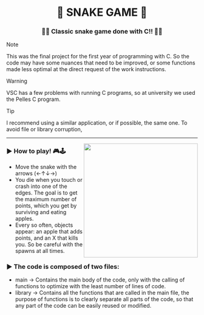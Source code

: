 <h1 align="center"> 🐍 SNAKE GAME 🐍 </h1>
<h3 align="center"> 🍎🍏 Classic snake game done with C!! 🍎🍏 </h3>

<p align="left"> 

>[!NOTE]
>This was the final project for the first year of programming with C. So the code may have some nuances that need to be improved, or some functions made less optimal at the direct request of the work instructions.

>[!WARNING]
>VSC has a few problems with running C programs, so at university we used the Pelles C program.

>[!TIP]
>I recommend using a similar application, or if possible, the same one. To avoid file or library corruption,

---

<img align="right" src="https://art.pixilart.com/8bae488c7808f9e.gif" width = 300px>
<h3 align="left"> ▶ How to play! 🎮🕹️</h3>

- Move the snake with the arrows (←↑↓→)
- You die when you touch or crash into one of the edges. The goal is to get the maximum number of points, which you get by surviving and eating apples.
- Every so often, objects appear: an apple that adds points, and an X that kills you. So be careful with the spawns at all times.

<h3 align="left"> ▶ The code is composed of two files: </h3>

- main → Contains the main body of the code, only with the calling of functions to optimize with the least number of lines of code.
- library → Contains all the functions that are called in the main file, the purpose of functions is to clearly separate all parts of the code, so that any part of the code can be easily reused or modified.


